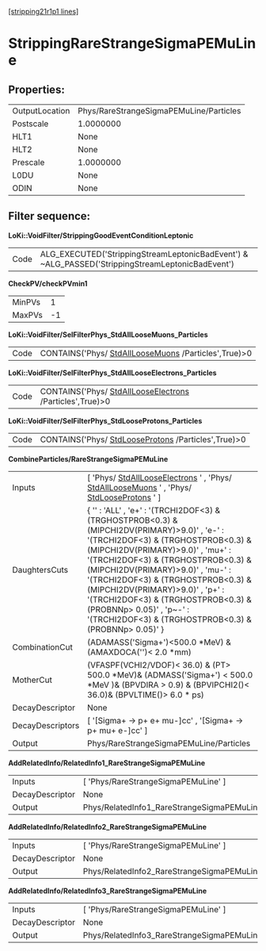 [[stripping21r1p1 lines]](./stripping21r1p1-index)

# StrippingRareStrangeSigmaPEMuLine

## Properties:

|                |                                         |
|----------------|-----------------------------------------|
| OutputLocation | Phys/RareStrangeSigmaPEMuLine/Particles |
| Postscale      | 1.0000000                               |
| HLT1           | None                                    |
| HLT2           | None                                    |
| Prescale       | 1.0000000                               |
| L0DU           | None                                    |
| ODIN           | None                                    |

## Filter sequence:

**LoKi::VoidFilter/StrippingGoodEventConditionLeptonic**

|      |                                                                                                   |
|------|---------------------------------------------------------------------------------------------------|
| Code | ALG_EXECUTED('StrippingStreamLeptonicBadEvent') & \~ALG_PASSED('StrippingStreamLeptonicBadEvent') |

**CheckPV/checkPVmin1**

|        |     |
|--------|-----|
| MinPVs | 1   |
| MaxPVs | -1  |

**LoKi::VoidFilter/SelFilterPhys_StdAllLooseMuons_Particles**

|      |                                                                                             |
|------|---------------------------------------------------------------------------------------------|
| Code | CONTAINS('Phys/ [StdAllLooseMuons](./stripping21r1p1-stdallloosemuons) /Particles',True)\>0 |

**LoKi::VoidFilter/SelFilterPhys_StdAllLooseElectrons_Particles**

|      |                                                                                                     |
|------|-----------------------------------------------------------------------------------------------------|
| Code | CONTAINS('Phys/ [StdAllLooseElectrons](./stripping21r1p1-stdalllooseelectrons) /Particles',True)\>0 |

**LoKi::VoidFilter/SelFilterPhys_StdLooseProtons_Particles**

|      |                                                                                           |
|------|-------------------------------------------------------------------------------------------|
| Code | CONTAINS('Phys/ [StdLooseProtons](./stripping21r1p1-stdlooseprotons) /Particles',True)\>0 |

**CombineParticles/RareStrangeSigmaPEMuLine**

|                  |                                                                                                                                                                                                                                                                                                                                                                                                                                                                    |
|------------------|--------------------------------------------------------------------------------------------------------------------------------------------------------------------------------------------------------------------------------------------------------------------------------------------------------------------------------------------------------------------------------------------------------------------------------------------------------------------|
| Inputs           | [ 'Phys/ [StdAllLooseElectrons](./stripping21r1p1-stdalllooseelectrons) ' , 'Phys/ [StdAllLooseMuons](./stripping21r1p1-stdallloosemuons) ' , 'Phys/ [StdLooseProtons](./stripping21r1p1-stdlooseprotons) ' ]                                                                                                                                                                                                                                                    |
| DaughtersCuts    | { '' : 'ALL' , 'e+' : '(TRCHI2DOF\<3) & (TRGHOSTPROB\<0.3) & (MIPCHI2DV(PRIMARY)\>9.0)' , 'e-' : '(TRCHI2DOF\<3) & (TRGHOSTPROB\<0.3) & (MIPCHI2DV(PRIMARY)\>9.0)' , 'mu+' : '(TRCHI2DOF\<3) & (TRGHOSTPROB\<0.3) & (MIPCHI2DV(PRIMARY)\>9.0)' , 'mu-' : '(TRCHI2DOF\<3) & (TRGHOSTPROB\<0.3) & (MIPCHI2DV(PRIMARY)\>9.0)' , 'p+' : '(TRCHI2DOF\<3) & (TRGHOSTPROB\<0.3) & (PROBNNp\> 0.05)' , 'p\~-' : '(TRCHI2DOF\<3) & (TRGHOSTPROB\<0.3) & (PROBNNp\> 0.05)' } |
| CombinationCut   | (ADAMASS('Sigma+')\<500.0 \*MeV) & (AMAXDOCA('')\< 2.0 \*mm)                                                                                                                                                                                                                                                                                                                                                                                                       |
| MotherCut        | (VFASPF(VCHI2/VDOF)\< 36.0) & (PT\> 500.0 \*MeV)& (ADMASS('Sigma+') \< 500.0 \*MeV )& (BPVDIRA \> 0.9) & (BPVIPCHI2()\< 36.0)& (BPVLTIME()\> 6.0 \* ps)                                                                                                                                                                                                                                                                                                            |
| DecayDescriptor  | None                                                                                                                                                                                                                                                                                                                                                                                                                                                               |
| DecayDescriptors | [ '[Sigma+ -\> p+ e+ mu-]cc' , '[Sigma+ -\> p+ mu+ e-]cc' ]                                                                                                                                                                                                                                                                                                                                                                                                  |
| Output           | Phys/RareStrangeSigmaPEMuLine/Particles                                                                                                                                                                                                                                                                                                                                                                                                                            |

**AddRelatedInfo/RelatedInfo1_RareStrangeSigmaPEMuLine**

|                 |                                                      |
|-----------------|------------------------------------------------------|
| Inputs          | [ 'Phys/RareStrangeSigmaPEMuLine' ]                |
| DecayDescriptor | None                                                 |
| Output          | Phys/RelatedInfo1_RareStrangeSigmaPEMuLine/Particles |

**AddRelatedInfo/RelatedInfo2_RareStrangeSigmaPEMuLine**

|                 |                                                      |
|-----------------|------------------------------------------------------|
| Inputs          | [ 'Phys/RareStrangeSigmaPEMuLine' ]                |
| DecayDescriptor | None                                                 |
| Output          | Phys/RelatedInfo2_RareStrangeSigmaPEMuLine/Particles |

**AddRelatedInfo/RelatedInfo3_RareStrangeSigmaPEMuLine**

|                 |                                                      |
|-----------------|------------------------------------------------------|
| Inputs          | [ 'Phys/RareStrangeSigmaPEMuLine' ]                |
| DecayDescriptor | None                                                 |
| Output          | Phys/RelatedInfo3_RareStrangeSigmaPEMuLine/Particles |
